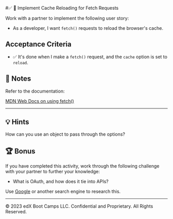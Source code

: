 #✅ 📖 Implement Cache Reloading for Fetch Requests

Work with a partner to implement the following user story:

* As a developer, I want `fetch()` requests to reload the browser's cache.

## Acceptance Criteria

* ✅ It's done when I make a `fetch()` request, and the `cache` option is set to `reload`.

## 📝 Notes

Refer to the documentation: 

[MDN Web Docs on using fetch()](https://developer.mozilla.org/en-US/docs/Web/API/Fetch_API/Using_Fetch)
    
---

## 💡 Hints

How can you use an object to pass through the options?

## 🏆 Bonus

If you have completed this activity, work through the following challenge with your partner to further your knowledge:

* What is OAuth, and how does it tie into APIs?

Use [Google](https://www.google.com) or another search engine to research this.

---
© 2023 edX Boot Camps LLC. Confidential and Proprietary. All Rights Reserved.
